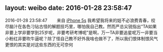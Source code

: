 layout: weibo
date: 2016-01-28 23:58:47
---
<meta name="referrer" content="no-referrer" />

2016-01-28 23:58:47  &nbsp;&nbsp;&nbsp;&nbsp;&nbsp;&nbsp; 来自 <a href="sinaweibo://customweibosource" rel="nofollow">iPhone 5s</a>
我希望我将来的娃不必浪费青春，绞尽脑汁在各色刁钻古怪的解题技巧里，哪怕我自己教。然而严总尖锐指出“TA如果非要上学非要学到25岁呢，非要考研考博呢”是啊，万一TA非要追星呢万一非要当小粉红非要吹牛逼呢？除了怪自己教不好外我啥也做不了，所以我们恨体制恨风气更恨的其实是对这些东西的无可奈何 ​​​
